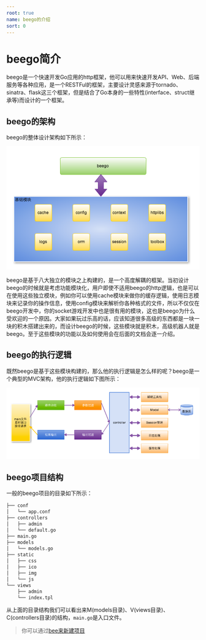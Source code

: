 ```yaml
---
root: true
name: beego的介绍
sort: 0
---
```


# beego简介
beego是一个快速开发Go应用的http框架，他可以用来快速开发API、Web、后端服务等各种应用，是一个RESTFul的框架，主要设计灵感来源于tornado、sinatra、flask这三个框架，但是结合了Go本身的一些特性(interface、struct继承等)而设计的一个框架。

## beego的架构
beego的整体设计架构如下所示：


![](../images/architecture.png)

beego是基于八大独立的模块之上构建的，是一个高度解耦的框架。当初设计beego的时候就是考虑功能模块化，用户即使不适用beego的http逻辑，也是可以在使用这些独立模块，例如你可以使用cache模块来做你的缓存逻辑，使用日志模块来记录你的操作信息，使用config模块来解析你各种格式的文件，所以不仅仅在beego开发中，你的socket游戏开发中也是很有用的模块，这也是beego为什么受欢迎的一个原因。大家如果玩过乐高的话，应该知道很多高级的东西都是一块一块的积木搭建出来的，而设计beego的时候，这些模块就是积木，高级机器人就是beego。至于这些模块的功能以及如何使用会在后面的文档会逐一介绍。

## beego的执行逻辑
既然beego是基于这些模块构建的，那么他的执行逻辑是怎么样的呢？beego是一个典型的MVC架构，他的执行逻辑如下图所示：

![](../images/flow.png)

## beego项目结构

一般的beego项目的目录如下所示：

```
├── conf
│   └── app.conf   
├── controllers
│   ├── admin
│   └── default.go
├── main.go
├── models
│   └── models.go
├── static
│   ├── css
│   ├── ico
│   ├── img
│   └── js
└── views
    ├── admin
    └── index.tpl
```
从上面的目录结构我们可以看出来M(models目录)、V(views目录)、C(controllers目录)的结构，`main.go`是入口文件。

>你可以通过[bee来新建项目](../install/bee.md)